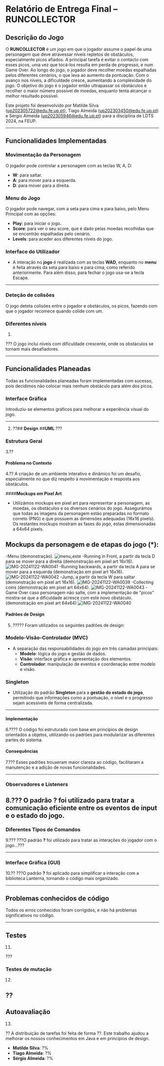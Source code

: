 # Relatório de Entrega Final – RUNCOLLECTOR

## **Descrição do Jogo**

O **RUNCOLLECTOR** é um jogo em que o jogador assume o papel de uma personagem que deve atravessar níveis repletos de obstáculos, especialmente picos afiados. A principal tarefa é evitar o contacto com esses picos, uma vez que tocá-los resulta em perda de progresso, e num Game Over. Ao longo do jogo, o jogador deve recolher moedas espalhadas pelos diferentes cenários, o que leva ao aumento da pontuação. Com o avanço nos níveis, a dificuldade cresce, aumentando a complexidade do jogo. O objetivo do jogo é o jogador então ultrapassar os obstáculos e recolher o maior número possível de moedas, enquanto tenta alcançar o melhor resultado possível.

Este projeto foi desenvolvido por Matilde Silva (up202305722@edu.fe.up.pt), Tiago Almeida (up202303450@edu.fe.up.pt) e Sérgio Almeida (up202305946@edu.fe.up.pt) para a disciplina de LDTS 2024, na FEUP.

---

## **Funcionalidades Implementadas**

### **Movimentação da Personagem**

O jogador pode controlar a personagem com as teclas W, A, D:
- **W**: para saltar.
- **A**: para mover para a esquerda.
- **D**: para mover para a direita.

### **Menu do Jogo**
O jogador pode navegar, com a seta para cima e para baixo, pelo Menu Principal com as opções:
- **Play**: para iniciar o jogo.
- **Score**: para ver o seu score, que é dado pelas moedas recolhidas que se encontrão espalhadas pelo cenário.
- **Levels**: para aceder aos diferentes níveis do jogo.

### **Interface do Utilizador**
- A interação no **jogo** é realizada com as teclas **WAD**, enquanto no **menu** é feita através da seta para baixo e para cima, como referido anteriormente. Para além disso, para fechar o jogo usa-se a tecla Escape.

---
### **Deteção de colisões**

O jogo deteta colisões entre o jogador e obstáculos, os picos, fazendo com que o jogador recomece quando colide com um.

### **Diferentes níveis**
1.
???
O jogo inclui níveis com dificuldade crescente, onde os obstáculos se tornam mais desafiadores.

---

## **Funcionalidades Planeadas**

Todas as funcionalidades planeadas foram implementadas com sucesso, pois decidimos não colocar mais nenhum obstáculo para além dos picos.

### **Interface Gráfica**

Introduziu-se elementos gráficos para melhorar a experiência visual do jogo.

---

2. ??## **Design**
##**UML** ???
### **Estrutura Geral**
3.??
#### **Problema no Contexto**
4.??
A criação de um ambiente interativo e dinâmico foi um desafio, especialmente no que diz respeito à movimentação e resposta aos obstáculos.

####**Mockups em Pixel Art**
-	Utilizámos mockups em pixel art para representar a personagem, as moedas, os obstáculos e os diversos cenários do jogo.
Assegurámos que todas as imagens da personagem estão preparadas no formato correto (PNG) e que possuem as dimensões adequadas (16x16 pixels). Os restantes mockups mostram as fases do jogo, estas dimensionadas a 64x64 pixels.
## **Mockups da personagem e de etapas do jogo (*):**
-Menu (demonstração). 
![menu_este](https://github.com/user-attachments/assets/1ad101d7-86f5-42a4-819a-33d75dce36e7)
-Running in Front, a partir da tecla D para se mover para a direita (demonstração em pixel art 16x16). 
![IMG-20241122-WA0041](https://github.com/user-attachments/assets/0b8ce8d4-558f-44f1-af59-c7de05402c76)
-Running backwards, a partir da tecla A para se mover para a esquerda (demonstração em pixel art 16x16).
![IMG-20241122-WA0042](https://github.com/user-attachments/assets/3948330a-c2c4-4b2c-ab3b-4f9f21d9810d)
-Jump, a partir da tecla W para saltar (demonstração em pixel art 16x16).
![IMG-20241122-WA0039](https://github.com/user-attachments/assets/06c21202-536e-4f2a-9ad9-141dc0c18e96)
-Collecting coins (demonstração em pixel art 64x64).
![IMG-20241122-WA0043](https://github.com/user-attachments/assets/f2463dae-0122-4e67-853d-b8d77d8df71f)
-Game Over caso personagem não salte, com a implementação de "picos" mostra-se que a dificuldade acresce com este novo obstáculo. (demonstração em pixel art 64x64)
![IMG-20241122-WA0040](https://github.com/user-attachments/assets/39ddf583-f01e-45bb-a39c-d26bc911a4d0)

#### **Padrões de Design**
5. ?????
Foram utilizados os seguintes padrões de design:
### **Modelo-Visão-Controlador (MVC)**
- A separação das responsabilidades do jogo em três camadas principais:
  - **Modelo**: lógica do jogo e gestão de dados.
  - **Visão**: interface gráfica e apresentação dos elementos.
  - **Controlador**: manipulação de eventos e coordenação entre modelo e visão.

### **Singleton**
- Utilização do padrão **Singleton** para a **gestão do estado do jogo**, permitindo que informações como a pontuação, o nível e o progresso sejam acessíveis de forma centralizada.

---
#### **Implementação**
6.????
O código foi estruturado com base em princípios de design orientados a objetos, utilizando os padrões para modularizar as diferentes partes do sistema.

#### **Consequências**
7.???
Esses padrões trouxeram maior clareza ao código, facilitaram a manutenção e a adição de novas funcionalidades.

---

### **Observadores e Listeners**
8.???
O padrão **?** foi utilizado para tratar a comunicação eficiente entre os eventos de input e o estado do jogo.
---

### **Diferentes Tipos de Comandos**
9.???
???O padrão **?** foi utilizado para tratar as interações do jogador com o jogo...???

---

### Interface Gráfica (GUI)
10.??
???O padrão **?** foi aplicado para simplificar a interação com a biblioteca Lanterna, tornando o código mais organizado.

---
## Problemas conhecidos de código

Todos os erros conhecidos foram corrigidos, e não há problemas significativos no código.

---

## Testes
11.
???

### Testes de mutação
12.
??
---

## Autoavaliação
13.
??
A distribuição de tarefas foi feita de forma ??. Este trabalho ajudou a melhorar os nossos conhecimentos em Java e em princípios de design.

- **Matilde Silva**: ?%
- **Tiago Almeida**: ?%
- **Sérgio Almeida**: ?%

